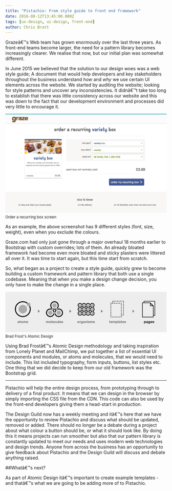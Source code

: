 ```yaml
---
title: "Pistachio: From style guide to front end framework"
date: 2016-08-12T13:45:00.000Z
tags: [ux-design, ui-design, front-end]
author: Chris Bratt
---
```


Grazeâ€™s Web team has grown enormously over the last three years. As front-end teams become larger, the need for a pattern library becomes increasingly clearer. We realise that now, but our initial plan was somewhat different.

In June 2015 we believed that the solution to our design woes was a web style guide; A document that would help developers and key stakeholders throughout the business understand *how* and *why* we use certain UI elements across the website. We started by auditing the website; looking for style patterns and uncover any inconsistencies. It didnâ€™t take too long to establish that there was little consistency across our website and this was down to the fact that our development environment and processes did very little to encourage it.

![Order a recurring box screen](/content/images/2016/04/graze-com-order-recurring-box.jpg)<small>Order a recurring box screen</small>

As an example, the above screenshot has 9 different styles (font, size, weight), even when you exclude the colours.

Graze.com had only just gone through a major overhaul 18 months earlier to Bootstrap with custom overrides; lots of them. An already bloated  framework had become even more bloated and sticky plasters were littered all over it. It was time to start again, but this time start from scratch.

So, what began as a project to create a style guide, quickly grew to become building a custom framework and pattern library that both use a single codebase. Meaning that when you make a design change decision, you only have to make the change in a single place.

![Atomic Design](/content/images/2016/04/atomic-design.png)<small>Brad Frost's Atomic Design</small>

Using Brad Frostâ€™s Atomic Design methodology and taking inspiration from Lonely Planet and MailChimp, we put together a list of essential UI components and modules, or atoms and molecules, that we would need to include. This list included typography, form inputs, buttons, list styles etc. One thing that we did decide to keep from our old framework was the Bootstrap grid.

---

Pistachio will help the entire design process, from prototyping through to delivery of a final product. It means that we can design in the browser by simply importing the CSS file from the CDN. This code can also be used by the front-end developers giving them a head-start in production.

The Design Guild now has a weekly meeting and itâ€™s here that we have the opportunity to review Pistachio and discuss what should be updated, removed or added. There should no longer be a debate during a project about what colour a button should be, or what it should look like. By doing this it means projects can run smoother but also that our pattern library is constantly updated to meet our needs and uses modern web technologies and design trends. Anyone from across the business has an opportunity to give feedback about Pistachio and the Design Guild will discuss and debate anything raised.

##Whatâ€™s next?

As part of Atomic Design itâ€™s important to create example templates - and thatâ€™s what we are going to be adding more of to Pistachio.
